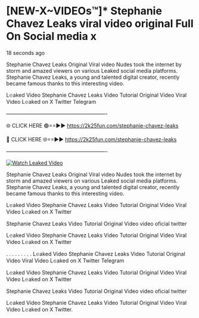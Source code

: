 # [NEW-X~VIDEOs™]* Stephanie Chavez Leaks viral video original Full On Social media x

18 seconds ago

Stephanie Chavez Leaks Original Viral video Nudes took the internet by storm and amazed viewers on various Leaked social media platforms. Stephanie Chavez Leaks, a young and talented digital creator, recently became famous thanks to this interesting video.

L𝚎aked Video Stephanie Chavez Leaks Video Tutorial Original Video Viral Video L𝚎aked on X Twitter Telegram

———————————————————-

🌐 CLICK HERE 🟢==►► https://2k25fun.com/stephanie-chavez-leaks

🔴 CLICK HERE 🌐==►► https://2k25fun.com/stephanie-chavez-leaks

———————————————————-

[![Watch Leaked Video](https://miro.medium.com/v2/resize:fit:828/format:webp/1*cilzJN44JGOrTw9NJCrNHA.gif "Watch Leaked Video")](https://2k25fun.com/stephanie-chavez-leaks)

Stephanie Chavez Leaks Original Viral video Nudes took the internet by storm and amazed viewers on various Leaked social media platforms. Stephanie Chavez Leaks, a young and talented digital creator, recently became famous thanks to this interesting video.

L𝚎aked Video Stephanie Chavez Leaks Video Tutorial Original Video Viral Video L𝚎aked on X Twitter

Stephanie Chavez Leaks Video Tutorial Original Video video oficial twitter

L𝚎aked Video Stephanie Chavez Leaks Video Tutorial Original Video Viral Video L𝚎aked on X Twitter

. . . . . . . . . L𝚎aked Video Stephanie Chavez Leaks Video Tutorial Original Video Viral Video L𝚎aked on X Twitter Telegram

L𝚎aked Video Stephanie Chavez Leaks Video Tutorial Original Video Viral Video L𝚎aked on X Twitter

Stephanie Chavez Leaks Video Tutorial Original Video video oficial twitter

L𝚎aked Video Stephanie Chavez Leaks Video Tutorial Original Video Viral Video L𝚎aked on X Twitter.